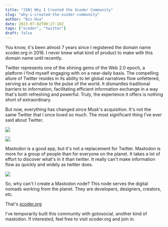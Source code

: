 ```yaml
---
title: "[EN] Why I Created the Xcoder Community"
slug: "why-i-created-the-xcoder-community"
author: "Bin Hua"
date: 2023-07-02T00:27:10Z
tags: ["xcoder", "twitter"]
draft: false
---
```


You know, it's been almost 7 years since I registered the domain name xcoder.org in 2016. I never knew what kind of product to make with this domain name until recently.

Twitter represents one of the shining gems of the Web 2.0 epoch, a platform I find myself engaging with on a near-daily basis. The compelling allure of Twitter resides in its ability to let global narratives flow unfettered, serving as a window to the pulse of the world. It dismantles traditional barriers to information, facilitating efficient information exchange in a way that's both refreshing and powerful. Truly, the experience it offers is nothing short of extraordinary.

But now, everything has changed since Musk's acquisition. It's not the same Twitter that I once loved so much. The most significant thing I've ever said about Twitter.

![](/imgs/why-i-created-the-xcoder-community-01.png)

![](/imgs/why-i-created-the-xcoder-community-02.png)


Mastodon is a good app, but it's not a replacement for Twitter. Mastodon is more for a group of people than for everyone on the planet. It takes a lot of effort to discover what's in it than twitter. It really can't make information flow as quickly and widely as twitter does.

![](/imgs/why-i-created-the-xcoder-community-03.png)

So, why can't I create a Mastodon node? This node serves the digital nomads working from the planet. They are developers, designers, creators, etc. 

That's [xcoder.org](https://xcoder.org/@about)

I've temporarily built this community with gotosocial, another kind of mastodon. If interested, feel free to visit xcoder.org and join in.